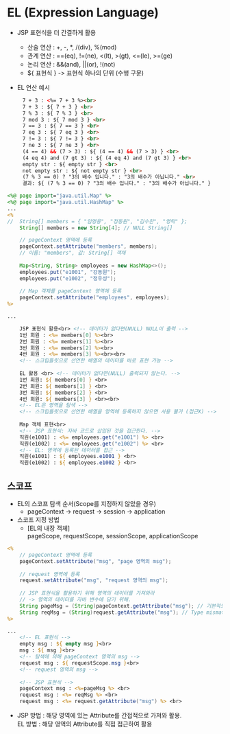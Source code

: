 # EL (Expression Language)
- JSP 표현식을 더 간결하게 활용
	* 산술 연산 : +, -, *, /(div), %(mod)
	* 관계 연산 : ==(eq), !=(ne), <(lt), >(gt), <=(le), >=(ge)
	* 논리 연산 : &&(and), ||(or), !(not)
	* ${ 표현식 } -> 표현식 하나의 단위 (수행 구문)
    
- EL 연산 예시
```html
	 7 + 3 : <%= 7 + 3 %><br>
	 7 + 3 : ${ 7 + 3 } <br>
	 7 % 3 : ${ 7 % 3 } <br>
	 7 mod 3 : ${ 7 mod 3 } <br>
	 7 == 3 : ${ 7 == 3 } <br>
	 7 eq 3 : ${ 7 eq 3 } <br>
	 7 != 3 : ${ 7 != 3 } <br>
     7 ne 3 : ${ 7 ne 3 } <br>
	 (4 == 4) && (7 > 3) : ${ (4 == 4) && (7 > 3) } <br>
	 (4 eq 4) and (7 gt 3) : ${ (4 eq 4) and (7 gt 3) } <br>
	 empty str : ${ empty str } <br>
	 not empty str : ${ not empty str } <br>
	 (7 % 3 == 0) ? "3의 배수 입니다." : "3의 배수가 아닙니다." <br>
	 결과: ${ (7 % 3 == 0) ? "3의 배수 입니다." : "3의 배수가 아닙니다." }
```

```jsp
<%@ page import="java.util.Map" %>
<%@ page import="java.util.HashMap" %>
...
<%
//	String[] members = { "임영웅", "정동원", "김수찬", "영탁" };
	String[] members = new String[4]; // NULL String[]

	// pageContext 영역에 등록
	pageContext.setAttribute("members", members);
	// 이름: "members", 값: String[] 객체
	
	Map<String, String> employees = new HashMap<>();
	employees.put("e1001", "강동원");
	employees.put("e1002", "정우성");
	
	// Map 객체를 pageContext 영역에 등록
	pageContext.setAttribute("employees", employees);
%>

...

	JSP 표현식 활용<br> <!-- 데이터가 없다면(NULL) NULL이 출력 -->
	1번 회원 : <%= members[0] %><br>
	2번 회원 : <%= members[1] %><br>
	3번 회원 : <%= members[2] %><br>
	4번 회원 : <%= members[3] %><br><br>
	<!-- 스크립틀릿으로 선언한 배열의 데이터를 바로 표현 가능 -->
	
	EL 활용 <br> <!-- 데이터가 없다면(NULL) 출력되지 않는다. -->
	1번 회원: ${ members[0] } <br>
	2번 회원: ${ members[1] } <br>
	3번 회원: ${ members[2] } <br>
	4번 회원: ${ members[3] } <br><br>
	<!-- EL은 영역을 탐색 -->
	<!-- 스크립틀릿으로 선언한 배열을 영역에 등록하지 않으면 사용 불가 (접근X) -->
	
	Map 객체 표현<br>
	<!-- JSP 표현식: 자바 코드로 삽입된 것을 접근한다. -->
	직원(e1001) : <%= employees.get("e1001") %> <br>
	직원(e1002) : <%= employees.get("e1002") %> <br>
	<!-- EL: 영역에 등록된 데이터를 접근 -->
	직원(e1001) : ${ employees.e1001 } <br>
	직원(e1002) : ${ employees.e1002 } <br>
```

## 스코프
- EL의 스코프 탐색 순서(Scope를 지정하지 않았을 경우)
	* pageContext -> request -> session -> application
- 스코프 지정 방법
	* [EL의 내장 객체] <br>
	pageScope, requestScope, sessionScope, applicationScope

```jsp
<%
	// pageContext 영역에 등록
	pageContext.setAttribute("msg", "page 영역의 msg");
	
	// request 영역에 등록
	request.setAttribute("msg", "request 영역의 msg");
	
	// JSP 표현식을 활용하기 위해 영역의 데이터를 가져와라
	// -> 영역의 데이터를 자바 변수에 담기 위해.
	String pageMsg = (String)pageContext.getAttribute("msg"); // 기본적으로 어떤 형식이 올 지 모르기 때문에 Object로 반환한다. casting 필요하다.
	String reqMsg = (String)request.getAttribute("msg"); // Type mismatch: cannot convert from Object to String
%>

...
	<!-- EL 표현식 -->
	empty msg : ${ empty msg }<br>
	msg : ${ msg }<br> 
	<!-- 탐색에 의해 pageContext 영역의 msg -->
	request msg : ${ requestScope.msg }<br> 
	<!-- request 영역의 msg -->
	
	<!-- JSP 표현식 -->
	pageContext msg : <%=pageMsg %> <br>
	request msg : <%= reqMsg %> <br>
	request msg : <%= request.getAttribute("msg") %> <br>
```
- JSP 방법 : 해당 영역에 있는 Attribute를 간접적으로 가져와 활용.<br>
  EL 방법 : 해당 영역의 Attribute를 직접 접근하여 활용